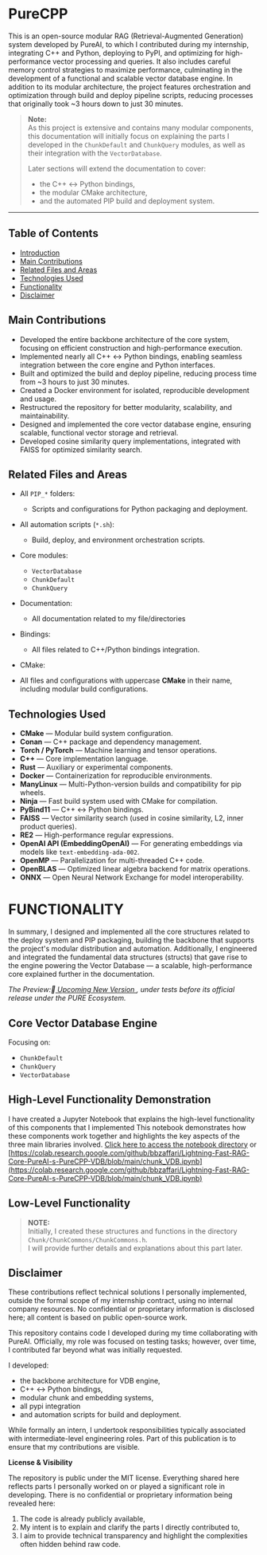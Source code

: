 # PureCPP


This is an open-source modular RAG (Retrieval-Augmented Generation) system developed by PureAI, to which I contributed during my internship, integrating C++ and Python, deploying to PyPI, and optimizing for high-performance vector processing and queries.
It also includes careful memory control strategies to maximize performance, culminating in the development of a functional and scalable vector database engine.
In addition to its modular architecture, the project features orchestration and optimization through build and deploy pipeline scripts, reducing processes that originally took ~3 hours down to just 30 minutes.

> **Note:**  
> As this project is extensive and contains many modular components, this documentation will initially focus on explaining the parts I developed in the `ChunkDefault` and `ChunkQuery` modules, as well as their integration with the `VectorDatabase`.  
> 
> Later sections will extend the documentation to cover:
> - the C++ <-> Python bindings,
> - the modular CMake architecture,
> - and the automated PIP build and deployment system.


---
## Table of Contents

- [Introduction](#purecpp)
- [Main Contributions](#main-contributions)
- [Related Files and Areas](#related-files-and-areas)
- [Technologies Used](#technologies-used)
- [Functionality](#functionality)
- [Disclaimer](#disclaimer)


## Main Contributions

- Developed the entire backbone architecture of the core system, focusing on efficient construction and high-performance execution.
-  Implemented nearly all C++ <-> Python bindings, enabling seamless integration between the core engine and Python interfaces.
- Built and optimized the build and deploy pipeline, reducing process time from ~3 hours to just 30 minutes.
- Created a Docker environment for isolated, reproducible development and usage.
-  Restructured the repository for better modularity, scalability, and maintainability.
-  Designed and implemented the core vector database engine, ensuring scalable, functional vector storage and retrieval.
-  Developed cosine similarity query implementations, integrated with FAISS for optimized similarity search.
## Related Files and Areas

- All `PIP_*` folders:
  - Scripts and configurations for Python packaging and deployment.
  
- All automation scripts (`*.sh`):
  - Build, deploy, and environment orchestration scripts.

- Core modules:
  - `VectorDatabase`
  - `ChunkDefault`
  - `ChunkQuery`

- Documentation:
  - All documentation related to my file/directories
    
- Bindings:
  - All files related to C++/Python bindings integration.
    
-  CMake:
  - All files and configurations with uppercase **CMake** in their name, including modular build configurations.
    

## Technologies Used

- **CMake** — Modular build system configuration.
- **Conan** — C++ package and dependency management.
- **Torch / PyTorch** — Machine learning and tensor operations.
- **C++** — Core implementation language.
- **Rust** — Auxiliary or experimental components.
- **Docker** — Containerization for reproducible environments.
- **ManyLinux** — Multi-Python-version builds and compatibility for pip wheels.
-  **Ninja** — Fast build system used with CMake for compilation.
-  **PyBind11** — C++ <-> Python bindings.
- **FAISS** — Vector similarity search (used in cosine similarity, L2, inner product queries).
- **RE2** — High-performance regular expressions.
-  **OpenAI API (EmbeddingOpenAI)** — For generating embeddings via models like `text-embedding-ada-002`.
-  **OpenMP** — Parallelization for multi-threaded C++ code.
- **OpenBLAS** — Optimized linear algebra backend for matrix operations.
- **ONNX** — Open Neural Network Exchange for model interoperability.

# FUNCTIONALITY
In summary, I designed and implemented all the core structures related to the deploy system and PIP packaging, building the backbone that supports the project's modular distribution and automation.
Additionally, I engineered and integrated the fundamental data structures (structs) that gave rise to the engine powering the Vector Database — a scalable, high-performance core explained further in the documentation.


*The Preview:🔗[ Upcoming New Version ](https://github.com/bbzaffari/purecpp_sp), under tests before its official release under the PURE Ecosystem.*

## Core Vector Database Engine
Focusing on:

- `ChunkDefault`
- `ChunkQuery`
- `VectorDatabase`
  
## High-Level Functionality Demonstration
I have created a Jupyter Notebook that explains the high-level functionality of this components that I implemented 
This notebook demonstrates how these components work together and highlights the key aspects of the three main libraries involved. [Click here to access the notebook directory](https://github.com/bbzaffari/Lightning-Fast-RAG-Core-PureAI-s-PureCPP-VDB)
or [https://colab.research.google.com/github/bbzaffari/Lightning-Fast-RAG-Core-PureAI-s-PureCPP-VDB/blob/main/chunk_VDB.ipynb](https://colab.research.google.com/github/bbzaffari/Lightning-Fast-RAG-Core-PureAI-s-PureCPP-VDB/blob/main/chunk_VDB.ipynb)

## Low-Level Functionality

> **NOTE:**  
> Initially, I created these structures and functions in the directory `Chunk/ChunkCommons/ChunkCommons.h`.  
> I will provide further details and explanations about this part later.



## Disclaimer
These contributions reflect technical solutions I personally implemented, outside the formal scope of my internship contract, using no internal company resources. No confidential or proprietary information is disclosed here; all content is based on public open-source work.

This repository contains code I developed during my time collaborating with PureAI.
Officially, my role was focused on testing tasks; however, over time, I contributed far beyond what was initially requested.

I developed:
- the backbone architecture for VDB engine,
- C++ <-> Python bindings,
- modular chunk and embedding systems,
- all pypi integration
- and automation scripts for build and deployment.


While formally an intern, I undertook responsibilities typically associated with intermediate-level engineering roles. 
Part of this publication is to ensure that my contributions are visible.

**License & Visibility** 

The repository is public under the MIT license.
Everything shared here reflects parts I personally worked on or played a significant role in developing.
There is no confidential or proprietary information being revealed here:
1. The code is already publicly available,
2. My intent is to explain and clarify the parts I directly contributed to,
3. I aim to provide technical transparency and highlight the complexities often hidden behind raw code.
